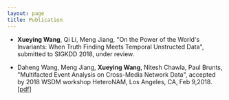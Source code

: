 ```yaml
---
layout: page
title: Publication
---
```


- <strong>Xueying Wang</strong>, Qi Li, Meng Jiang, "On the Power of the World's Invariants: When Truth Finding Meets Temporal Unstructed Data", submitted to SIGKDD 2018, under review. 

- Daheng Wang, Meng Jiang, <strong>Xueying Wang</strong>, Nitesh Chawla, Paul Brunts, "Multifacted Event Analysis on Cross-Media Network Data", accepted by 2018 WSDM workshop HeteroNAM, Los Angeles, CA, Feb 9,2018. <a href="../source/" download="wsdm18.pdf">[pdf]</a>

